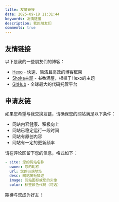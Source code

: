 ```yaml
---
title: 友情链接
date: 2025-09-18 11:31:44
keywords: 友情链接
description: 我的朋友们
comments: true
---
```


## 友情链接

以下是我的一些朋友们的博客：

- [Hexo](https://hexo.io/) - 快速、简洁且高效的博客框架
- [Shoka主题](https://shoka.lostyu.me/) - 书香满屋，根植于Hexo的主题
- [GitHub](https://github.com/) - 全球最大的代码托管平台

## 申请友链

如果您希望与我交换友链，请确保您的网站满足以下条件：
- 网站内容健康、积极向上
- 网站已稳定运行一段时间
- 网站有原创内容
- 网站有一定的更新频率

请在评论区留下您的信息，格式如下：
```yaml
- site: 您的网站名称
  owner: 您的昵称
  url: 您的网站地址
  desc: 网站简短描述
  image: 网站图标或您的头像
  color: 标签颜色代码（可选）
```

期待与您成为好友！